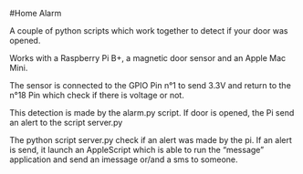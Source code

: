 #Home Alarm

A couple of python scripts which work together to detect if your door was opened.

Works with a Raspberry Pi B+, a magnetic door sensor and an Apple Mac Mini.

The sensor is connected to the GPIO Pin n°1 to send 3.3V and return to the n°18 Pin which check if there is voltage or not.

This detection is made by the alarm.py script.
If door is opened, the Pi send an alert to the script server.py

The python script server.py check if an alert was made by the pi.
If an alert is send, it launch an AppleScript which is able to run the “message” application and send an imessage or/and a sms to someone.

